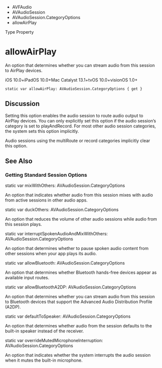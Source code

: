 

- AVFAudio
- AVAudioSession
- AVAudioSession.CategoryOptions
-  allowAirPlay 

Type Property

# allowAirPlay

An option that determines whether you can stream audio from this session to AirPlay devices.

iOS 10.0+iPadOS 10.0+Mac Catalyst 13.1+tvOS 10.0+visionOS 1.0+

``` source
static var allowAirPlay: AVAudioSession.CategoryOptions { get }
```

## Discussion

Setting this option enables the audio session to route audio output to AirPlay devices. You can only explicitly set this option if the audio session’s category is set to playAndRecord. For most other audio session categories, the system sets this option implicitly.

Audio sessions using the multiRoute or record categories implicitly clear this option.

## See Also

### Getting Standard Session Options

static var mixWithOthers: AVAudioSession.CategoryOptions

An option that indicates whether audio from this session mixes with audio from active sessions in other audio apps.

static var duckOthers: AVAudioSession.CategoryOptions

An option that reduces the volume of other audio sessions while audio from this session plays.

static var interruptSpokenAudioAndMixWithOthers: AVAudioSession.CategoryOptions

An option that determines whether to pause spoken audio content from other sessions when your app plays its audio.

static var allowBluetooth: AVAudioSession.CategoryOptions

An option that determines whether Bluetooth hands-free devices appear as available input routes.

static var allowBluetoothA2DP: AVAudioSession.CategoryOptions

An option that determines whether you can stream audio from this session to Bluetooth devices that support the Advanced Audio Distribution Profile (A2DP).

static var defaultToSpeaker: AVAudioSession.CategoryOptions

An option that determines whether audio from the session defaults to the built-in speaker instead of the receiver.

static var overrideMutedMicrophoneInterruption: AVAudioSession.CategoryOptions

An option that indicates whether the system interrupts the audio session when it mutes the built-in microphone.

